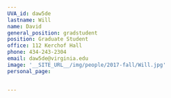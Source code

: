 ```yaml
---
UVA_id: daw5de
lastname: Will
name: David
general_position: gradstudent
position: Graduate Student
office: 112 Kerchof Hall
phone: 434-243-2304
email: daw5de@virginia.edu
image: '__SITE_URL__/img/people/2017-fall/Will.jpg'
personal_page:


---
```

